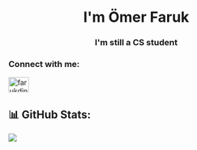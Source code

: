 <h1 align="center">I'm Ömer Faruk</h1>
<h3 align="center">I'm still a CS student</h3>


<h3 align="left">Connect with me:</h3>
<p align="left">
<a href="https://twitter.com/farukdincoglu" target="blank"><img align="center" src="https://raw.githubusercontent.com/rahuldkjain/github-profile-readme-generator/master/src/images/icons/Social/twitter.svg" alt="farukdincoglu" height="30" width="40" /></a>
</p>

<h2 align="left">📊 GitHub Stats:</h2>

![](https://github-readme-streak-stats.herokuapp.com/?user=farukdnc27&theme=highcontrast&hide_border=true)<br/>




